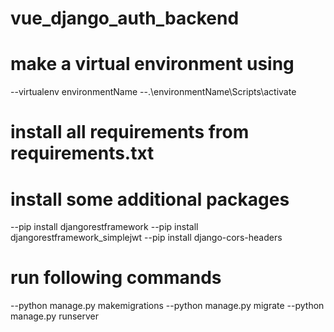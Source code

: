 # vue_django_auth_backend
# make a virtual environment using
--virtualenv environmentName
--.\environmentName\Scripts\activate
# install all requirements from requirements.txt
# install some additional packages
--pip install djangorestframework
--pip install djangorestframework_simplejwt
--pip install django-cors-headers
# run following commands
--python manage.py makemigrations
--python manage.py migrate
--python manage.py runserver